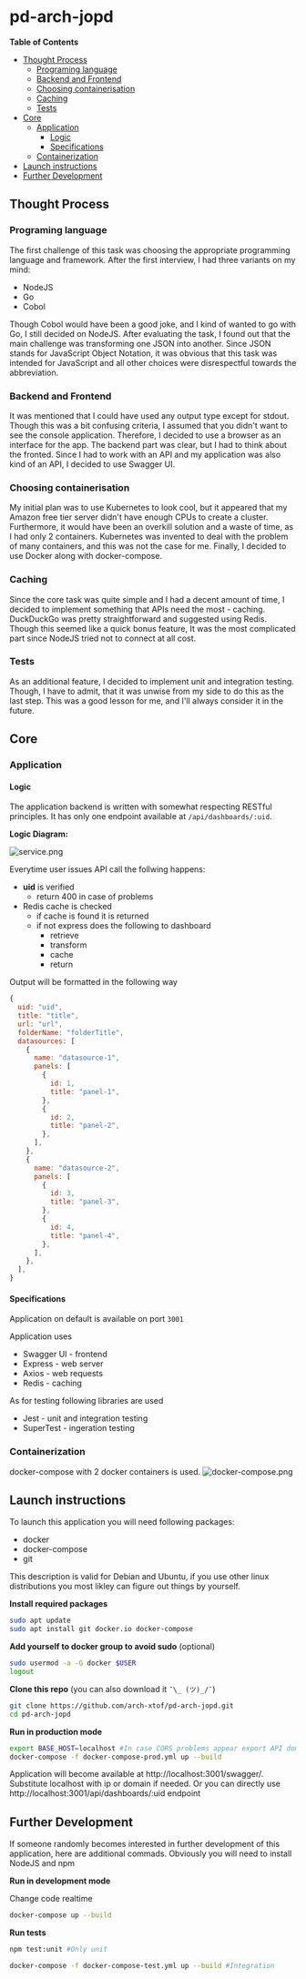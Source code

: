 # pd-arch-jopd
**Table of Contents**
- [Thought Process](#thought-process)
  - [Programing language](#programing-language)
  - [Backend and Frontend](#backend-and-frontend)
  - [Choosing containerisation](#choosing-containerisation)
  - [Caching](#caching)
  - [Tests](#tests)
- [Core](#core)
  - [Application](#application)
    - [Logic](#logic)
    - [Specifications](#specifications)
  - [Containerization](#containerization)
- [Launch instructions](#launch-instructions)
- [Further Development](#further-development)
## Thought Process
### Programing language
The first challenge of this task was choosing the appropriate programming language and framework. After the first interview, I had three variants on my mind: 
* NodeJS
* Go
* Cobol

Though Cobol would have been a good joke, and I kind of wanted to go with Go, I still decided on NodeJS. After evaluating the task, I found out that the main challenge was transforming one JSON into another. Since JSON stands for JavaScript Object Notation, it was obvious that this task was intended for JavaScript and all other choices were disrespectful towards the abbreviation.

### Backend and Frontend
It was mentioned that I could have used any output type except for stdout. Though this was a bit confusing criteria, I assumed that you didn't want to see the console application. Therefore, I decided to use a browser as an interface for the app. The backend part was clear, but I had to think about the fronted. Since I had to work with an API and my application was also kind of an API, I decided to use Swagger UI.

### Choosing containerisation
My initial plan was to use Kubernetes to look cool, but it appeared that my Amazon free tier server didn't have enough CPUs to create a cluster. Furthermore, it would have been an overkill solution and a waste of time, as I had only 2 containers. Kubernetes was invented to deal with the problem of many containers, and this was not the case for me. Finally, I decided to use Docker along with docker-compose.

### Caching
Since the core task was quite simple and I had a decent amount of time, I decided to implement something that APIs need the most - caching. DuckDuckGo was pretty straightforward and suggested using Redis. Though this seemed like a quick bonus feature, It was the most complicated part since NodeJS tried not to connect at all cost.

### Tests
As an additional feature, I decided to implement unit and integration testing. Though, I have to admit, that it was unwise from my side to do this as the last step. This was a good lesson for me, and I'll always consider it in the future.

## Core
### Application
#### Logic
The application backend is written with somewhat respecting RESTful principles. It has only one endpoint available at `/api/dashboards/:uid`.  

**Logic Diagram:**

![service.png](img/service.png)

Everytime user issues API call the follwing happens:
* **uid** is verified
  * return 400 in case of problems
* Redis cache is checked
  * if cache is found it is returned
  * if not express does the following to dashboard
    * retrieve
    * transform
    * cache
    * return

Output will be formatted in the following way
```js
{
  uid: "uid",
  title: "title",
  url: "url",
  folderName: "folderTitle",
  datasources: [
    {
      name: "datasource-1",
      panels: [
        {
          id: 1,
          title: "panel-1",
        },
        {
          id: 2,
          title: "panel-2",
        },
      ],
    },
    {
      name: "datasource-2",
      panels: [
        {
          id: 3,
          title: "panel-3",
        },
        {
          id: 4,
          title: "panel-4",
        },
      ],
    },
  ],
}
```

#### Specifications
Application on default is available on port `3001`

Application uses
* Swagger UI - frontend
* Express - web server
* Axios - web requests
* Redis - caching

As for testing following libraries are used
* Jest - unit and integration testing
* SuperTest - ingeration testing

### Containerization
docker-compose with 2 docker containers is used.
![docker-compose.png](img/docker-compose.png)

## Launch instructions
To launch this application you will need following packages:
* docker
* docker-compose
* git

This description is valid for Debian and Ubuntu, if you use other linux distributions you most likley can figure out things by yourself.

**Install required packages**
```bash
sudo apt update
sudo apt install git docker.io docker-compose
```

**Add yourself to docker group to avoid sudo** (optional)
```bash
sudo usermod -a -G docker $USER
logout
```

**Clone this repo** (you can also download it  `¯\_ (ツ)_/¯`)
```bash
git clone https://github.com/arch-xtof/pd-arch-jopd.git
cd pd-arch-jopd
```

**Run in production mode**
```bash
export BASE_HOST=localhost #In case CORS problems appear export API domain or ip here
docker-compose -f docker-compose-prod.yml up --build
```

Application will become available at http://localhost:3001/swagger/. Substitute localhost with ip or domain if needed. Or you can directly use http://localhost:3001/api/dashboards/:uid endpoint

## Further Development
If someone randomly becomes interested in further development of this application, here are additional commads. Obviously you will need to install NodeJS and npm

**Run in development mode**

Change code realtime
```bash
docker-compose up --build
```

**Run tests**
```bash
npm test:unit #Only unit

docker-compose -f docker-compose-test.yml up --build #Integration
```